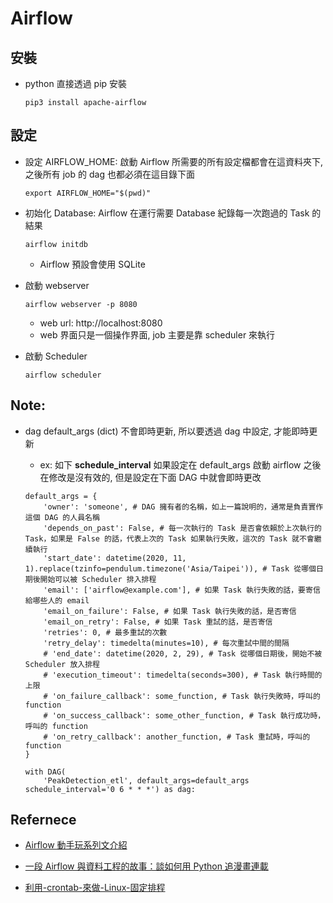 # Airflow

## 安裝

- python 直接透過 pip 安裝

    ```
    pip3 install apache-airflow
    ```

## 設定

- 設定 AIRFLOW_HOME: 啟動 Airflow 所需要的所有設定檔都會在這資料夾下, 之後所有 job 的 dag 也都必須在這目錄下面
    ```
    export AIRFLOW_HOME="$(pwd)"
    ```
- 初始化 Database: Airflow 在運行需要 Database 紀錄每一次跑過的 Task 的結果
    ```
    airflow initdb
    ```
    - Airflow 預設會使用 SQLite

- 啟動 webserver
    ```
    airflow webserver -p 8080
    ```
    - web url: http://localhost:8080
    - web 界面只是一個操作界面, job 主要是靠 scheduler 來執行

- 啟動 Scheduler
    ```
    airflow scheduler
    ```

## Note:

- dag default_args (dict) 不會即時更新, 所以要透過 dag 中設定, 才能即時更新
    - ex: 如下 **schedule_interval** 如果設定在 default_args 啟動 airflow 之後在修改是沒有效的, 但是設定在下面 DAG 中就會即時更改

    ```
    default_args = {
        'owner': 'someone', # DAG 擁有者的名稱，如上一篇說明的，通常是負責實作這個 DAG 的人員名稱
        'depends_on_past': False, # 每一次執行的 Task 是否會依賴於上次執行的 Task，如果是 False 的話，代表上次的 Task 如果執行失敗，這次的 Task 就不會繼續執行
        'start_date': datetime(2020, 11, 1).replace(tzinfo=pendulum.timezone('Asia/Taipei')), # Task 從哪個日期後開始可以被 Scheduler 排入排程
        'email': ['airflow@example.com'], # 如果 Task 執行失敗的話，要寄信給哪些人的 email
        'email_on_failure': False, # 如果 Task 執行失敗的話，是否寄信
        'email_on_retry': False, # 如果 Task 重試的話，是否寄信
        'retries': 0, # 最多重試的次數
        'retry_delay': timedelta(minutes=10), # 每次重試中間的間隔
        # 'end_date': datetime(2020, 2, 29), # Task 從哪個日期後，開始不被 Scheduler 放入排程
        # 'execution_timeout': timedelta(seconds=300), # Task 執行時間的上限
        # 'on_failure_callback': some_function, # Task 執行失敗時，呼叫的 function
        # 'on_success_callback': some_other_function, # Task 執行成功時，呼叫的 function
        # 'on_retry_callback': another_function, # Task 重試時，呼叫的 function
    }

    with DAG(
        'PeakDetection_etl', default_args=default_args schedule_interval='0 6 * * *') as dag:
    ```

## Refernece

- [Airflow 動手玩系列文介紹](https://www.coderbridge.com/series/c012cc1c8f9846359bb9b8940d4c10a8/posts/39013797c3d54e339dec3635c2f0d84c)

- [一段 Airflow 與資料工程的故事：談如何用 Python 追漫畫連載](https://leemeng.tw/a-story-about-airflow-and-data-engineering-using-how-to-use-python-to-catch-up-with-latest-comics-as-an-example.html)

- [利用-crontab-來做-Linux-固定排程](https://code.kpman.cc/2015/02/11/%E5%88%A9%E7%94%A8-crontab-%E4%BE%86%E5%81%9A-Linux-%E5%9B%BA%E5%AE%9A%E6%8E%92%E7%A8%8B/)